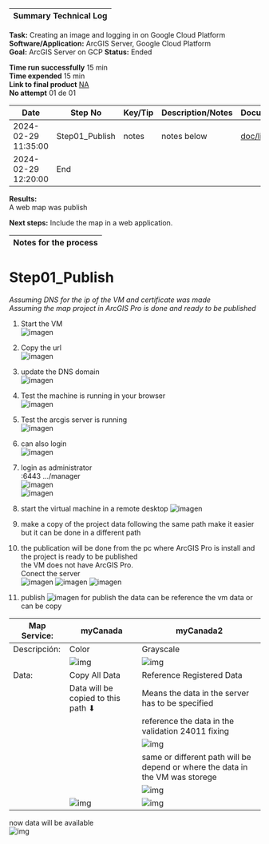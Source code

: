 | **Summary Technical Log**                                 |
|-----------------------------------------------------------|

**Task:** Creating an image and logging in on Google Cloud Platform  
**Software/Application:** ArcGIS Server, Google Cloud Platform  
**Goal:** ArcGIS Server on GCP
**Status:** Ended
  
**Time run successfully** 15 min  
**Time expended**         15 min  
**Link to final product** [NA](http://www.com)  
**No attempt** 01 de 01  
  
  
| **Date**              | **Step No**                                   | **Key/Tip** | **Description/Notes** | **Documentation** |
|-----------------------|-----------------------------------------------|-------------|-----------------------|-------------------|
| 2024-02-29 11:35:00   | Step01_Publish                                | notes       | notes below           | [doc/link](https://www.youtube.com/watch?v=dyFeyBX9jIY)          |
| 2024-02-29 12:20:00   | End                                           |

**Results:**  
A web map was publish

**Next steps:**
Include the map in a web application.

| **Notes for the process**                                |
|-----------------------------------------------------------|

# Step01_Publish
*Assuming DNS for the ip of the VM and certificate was made*  
*Assuming the map project in ArcGIS Pro is done and ready to be published*
1. Start the VM  
![imagen](../a00templates/img/img37.png)
2. Copy the url  
![imagen](../a00templates/img/img38.png)
3. update the DNS domain  
![imagen](../a00templates/img/img39.png)
4. Test the machine is running in your browser  
![imagen](../a00templates/img/img41.png)
5. Test the arcgis server is running  
![imagen](../a00templates/img/img42.png)
6. can also login  
![imagen](../a00templates/img/img43.png)
7. login as administrator  
   :6443 .../manager  
![imagen](../a00templates/img/img44.png)  
![imagen](../a00templates/img/img45.png)
8. start the virtual machine in a remote desktop
![imagen](../a00templates/img/img40.png)
9. make a copy of the project data following the same path make it easier but it can be done in a different path

10. the publication will be done from the pc where ArcGIS Pro is install and the project is ready to be published    
    the VM does not have ArcGIS Pro.  
    Conect the server  
    ![imagen](../a00templates/img/img48.png)
    ![imagen](../a00templates/img/img49.png)
    ![imagen](../a00templates/img/img50.png)
12. publish
    ![imagen](../a00templates/img/img47.png)
for publish the data can be reference the vm data or can be copy  
  
| Map Service:    | myCanada                             | myCanada2                               |
| --------------- | ------------------------------------ | --------------------------------------- |
| Descripción:    | Color                                | Grayscale                               |
|                 | ![img](../a00templates/img/img51.png)| ![img](../a00templates/img/img52.png)   |
| Data:           | Copy All Data                        | Reference Registered Data               |
|                 | Data will be copied to this path ⬇   | Means the data in the server has to be specified |
|                 |                                      | reference the data in the validation 24011 fixing |
|                 |                                      | ![img](../a00templates/img/img53.png)   |  
|                 |                                      | same or different path will be depend or where the data in the VM was storege |  
|                 |                                      | ![img](../a00templates/img/img54.png)   |   
|                 | ![img](../a00templates/img/img55.png)| ![img](../a00templates/img/img56.png)   |

now data will be available  
![img](../a00templates/img/img57.png)
